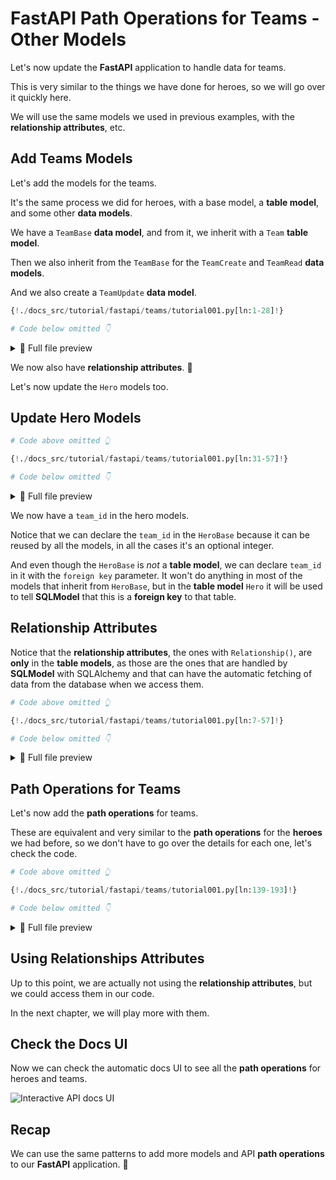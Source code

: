# FastAPI Path Operations for Teams - Other Models

Let's now update the **FastAPI** application to handle data for teams.

This is very similar to the things we have done for heroes, so we will go over it quickly here.

We will use the same models we used in previous examples, with the **relationship attributes**, etc.

## Add Teams Models

Let's add the models for the teams.

It's the same process we did for heroes, with a base model, a **table model**, and some other **data models**.

We have a `TeamBase` **data model**, and from it, we inherit with a `Team` **table model**.

Then we also inherit from the `TeamBase` for the `TeamCreate` and `TeamRead` **data models**.

And we also create a `TeamUpdate` **data model**.

```Python hl_lines="7-9  12-15  18-19  22-23  26-28"
{!./docs_src/tutorial/fastapi/teams/tutorial001.py[ln:1-28]!}

# Code below omitted 👇
```

<details>
<summary>👀 Full file preview</summary>

```Python
{!./docs_src/tutorial/fastapi/teams/tutorial001.py!}
```

</details>

We now also have **relationship attributes**. 🎉

Let's now update the `Hero` models too.

## Update Hero Models

```Python hl_lines="3-8  11-15  17-18  21-22  25-29"
# Code above omitted 👆

{!./docs_src/tutorial/fastapi/teams/tutorial001.py[ln:31-57]!}

# Code below omitted 👇
```

<details>
<summary>👀 Full file preview</summary>

```Python
{!./docs_src/tutorial/fastapi/teams/tutorial001.py!}
```

</details>

We now have a `team_id` in the hero models.

Notice that we can declare the `team_id` in the `HeroBase` because it can be reused by all the models, in all the cases it's an optional integer.

And even though the `HeroBase` is *not* a **table model**, we can declare `team_id` in it with the `foreign key` parameter. It won't do anything in most of the models that inherit from `HeroBase`, but in the **table model** `Hero` it will be used to tell **SQLModel** that this is a **foreign key** to that table.

## Relationship Attributes

Notice that the **relationship attributes**, the ones with `Relationship()`, are **only** in the **table models**, as those are the ones that are handled by **SQLModel** with SQLAlchemy and that can have the automatic fetching of data from the database when we access them.

```Python hl_lines="11  38"
# Code above omitted 👆

{!./docs_src/tutorial/fastapi/teams/tutorial001.py[ln:7-57]!}

# Code below omitted 👇
```

<details>
<summary>👀 Full file preview</summary>

```Python
{!./docs_src/tutorial/fastapi/teams/tutorial001.py!}
```

</details>

## Path Operations for Teams

Let's now add the **path operations** for teams.

These are equivalent and very similar to the **path operations** for the **heroes** we had before, so we don't have to go over the details for each one, let's check the code.

```Python hl_lines="3-9  12-20  23-28  31-47  50-57"
# Code above omitted 👆

{!./docs_src/tutorial/fastapi/teams/tutorial001.py[ln:139-193]!}

# Code below omitted 👇
```

<details>
<summary>👀 Full file preview</summary>

```Python
{!./docs_src/tutorial/fastapi/teams/tutorial001.py!}
```

</details>

## Using Relationships Attributes

Up to this point, we are actually not using the **relationship attributes**, but we could access them in our code.

In the next chapter, we will play more with them.

## Check the Docs UI

Now we can check the automatic docs UI to see all the **path operations** for heroes and teams.

<img class="shadow" alt="Interactive API docs UI" src="/img/tutorial/fastapi/teams/image01.png">

## Recap

We can use the same patterns to add more models and API **path operations** to our **FastAPI** application. 🎉
